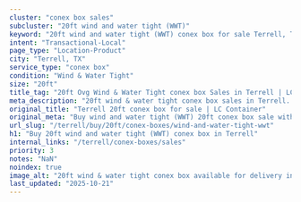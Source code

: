 ```yaml
---
cluster: "conex box sales"
subcluster: "20ft wind and water tight (WWT)"
keyword: "20ft wind and water tight (WWT) conex box for sale Terrell, TX"
intent: "Transactional-Local"
page_type: "Location-Product"
city: "Terrell, TX"
service_type: "conex box"
condition: "Wind & Water Tight"
size: "20ft"
title_tag: "20ft Ovg Wind & Water Tight conex box Sales in Terrell | LC Container"
meta_description: "20ft wind & water tight conex box sales in Terrell. Fast delivery, competitive pricing. Serving conex boxes area. Quote ID: 5HH. Call (214) 524-4168 for your free quote today."
original_title: "Terrell 20ft conex box for sale | LC Container"
original_meta: "Buy wind and water tight (WWT) 20ft conex box sale with local delivery in Terrell, TX. LC Container — local Since 2003. Request a fast quote today."
url_slug: "/terrell/buy/20ft/conex-boxes/wind-and-water-tight-wwt"
h1: "Buy 20ft wind and water tight (WWT) conex box in Terrell"
internal_links: "/terrell/conex-boxes/sales"
priority: 3
notes: "NaN"
noindex: true
image_alt: "20ft wind & water tight conex box available for delivery in Terrell"
last_updated: "2025-10-21"
---
```


<!-- TODO: Add unique city/inventory copy, images, and internal links here. -->
